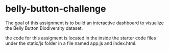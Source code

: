 # belly-button-challenge

The goal of this assignment is to build an interactive dashboard to visualize the Belly Button Biodiversity dataset.

the code for this assigment is located in the inside the starter code files under the static/js folder in a file named app.js and index.html.
